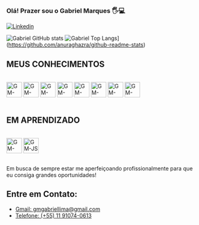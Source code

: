 ### Olá! Prazer sou o Gabriel Marques 🖐️💻

<!--[![Gmail](https://img.shields.io/badge/Gmail-D14836?style=for-the-badge&logo=gmail&logoColor=white)](https://gmgabriellima@gmail.com)-->
<!--[![Github](https://img.shields.io/badge/GitHub-100000?style=for-the-badge&logo=github&logoColor=white)](https://github.com/GabrielMarques011)-->
[![Linkedin](https://img.shields.io/badge/LinkedIn-0077B5?style=for-the-badge&logo=linkedin&logoColor=white)](https://www.linkedin.com/in/gabriel-marques-6bb222174/)

![Gabriel GitHub stats](https://github-readme-stats.vercel.app/api?username=GabrielMarques011&show_icons=true&theme=blue)
![Gabriel Top Langs](https://github-readme-stats.vercel.app/api/top-langs/?username=anuraghazra&layout=compact)](https://github.com/anuraghazra/github-readme-stats)

<!--<img height="160em" src="https://github-readme-stats.vercel.app/api?username=GabrielMarques011&show_icons=true&theme=github_dark&include_all_commits=true&count_private=true"/>-->

## MEUS CONHECIMENTOS
<div style="display: inline_block"><br>
  <img align="center" alt="GM-JAVA" heigth="30" width="40" src="https://cdn.jsdelivr.net/gh/devicons/devicon/icons/java/java-original-wordmark.svg">
  <img align="center" alt="GM-mysql" heigth="30" width="40" src="https://cdn.jsdelivr.net/gh/devicons/devicon/icons/mysql/mysql-original-wordmark.svg">
  <img align="center" alt="GM-HTML" heigth="30" width="40" src="https://cdn.jsdelivr.net/gh/devicons/devicon/icons/html5/html5-original.svg">
  <img align="center" alt="GM-CSS" heigth="30" width="40" src="https://cdn.jsdelivr.net/gh/devicons/devicon/icons/css3/css3-original.svg">
  <img align="center" alt="GM-ANDROID" heigth="30" width="40" src="https://cdn.jsdelivr.net/gh/devicons/devicon/icons/androidstudio/androidstudio-original.svg">
  <img align="center" alt="GM-SPRING" heigth="30" width="40" src="https://cdn.jsdelivr.net/gh/devicons/devicon/icons/spring/spring-original.svg">
  <img align="center" alt="GM-CANVA" heigth="30" width="40" src="https://cdn.jsdelivr.net/gh/devicons/devicon/icons/canva/canva-original.svg">
  <img align="center" alt="GM-FIGMA" heigth="30" width="40" src="https://cdn.jsdelivr.net/gh/devicons/devicon/icons/figma/figma-original.svg">
</div>
<br>

## EM APRENDIZADO
<div style="display: inline_block"><br>
  <img align="center" alt="GM-REACT" heigth="30" width="40" src="https://cdn.jsdelivr.net/gh/devicons/devicon/icons/react/react-original-wordmark.svg">
  <img align="center" alt="GM-JS" heigth="30" width="40" src="https://cdn.jsdelivr.net/gh/devicons/devicon/icons/javascript/javascript-original.svg">
</div>
<br>

Em busca de sempre estar me aperfeiçoando profissionalmente para que eu consiga grandes oportunidades!

<!--[![Gabriel Top Langs](https://github-readme-stats.vercel.app/api/top-langs/?username=GabrielMarques011&layout=compact)](https://github.com/GabrielMarques011/github-readme-stats)-->

## Entre em Contato:

- [Gmail:  gmgabriellima@gmail.com](gmgabriellima@gmail.com)
- [Telefone:  (+55) 11 91074-0613]((+55)1191074-0613)
